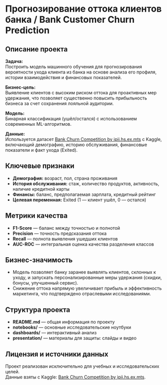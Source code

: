 # Прогнозирование оттока клиентов банка / Bank Customer Churn Prediction

## Описание проекта

**Задача:**  
Построить модель машинного обучения для прогнозирования вероятности ухода клиента из банка на основе анализа его профиля, истории взаимодействия и финансовых показателей.

**Бизнес-цель:**  
Выявление клиентов с высоким риском оттока для проактивных мер удержания, что позволяет существенно повысить прибыльность бизнеса за счет сохранения лояльной аудитории.

**Модель:**  
Бинарная классификация (ушёл/остался) с использованием современных ML-алгоритмов.

**Данные:**  
Используется датасет [Bank Churn Competition by ipii.hs.ex.mts](https://www.kaggle.com/competitions/bank-churn-competition-by-ipii-hs-ex-mts/overview) с Kaggle, включающий демографию, историю обслуживания, финансовые показатели и факт ухода (Exited).

## Ключевые признаки

- **Демография:** возраст, пол, страна проживания
- **История обслуживания:** стаж, количество продуктов, активность, наличие кредитной карты
- **Финансы:** баланс, предполагаемая зарплата, кредитный рейтинг
- **Целевая переменная:** Exited (1 — клиент ушёл, 0 — остался)

## Метрики качества

- **F1-Score** — баланс между точностью и полнотой
- **Precision** — точность предсказания оттока
- **Recall** — полнота выявления ушедших клиентов
- **AUC-ROC** — интегральная оценка качества разделения классов

## Бизнес-значимость

- Модель позволяет банку заранее выявлять клиентов, склонных к уходу, и запускать персонализированные меры удержания (скидки, бонусы, улучшенный сервис).
- Снижение оттока напрямую увеличивает прибыль и эффективность маркетинга, что подтверждено отраслевыми исследованиями.

## Структура проекта

- **README.md** — общая информация по проекту
- **notebooks/** — основные исследовательские ноутбуки
- **dashboards/** — интерактивный анализ
- **presentation/** — материалы для защиты: слайды и видео

## Лицензия и источники данных

Проект реализован исключительно для учебных и исследовательских целей.  
Данные взяты с Kaggle: [Bank Churn Competition by ipii.hs.ex.mts](https://www.kaggle.com/competitions/bank-churn-competition-by-ipii-hs-ex-mts/overview).
